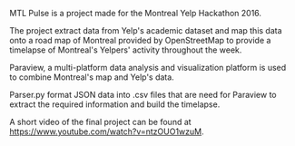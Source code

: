 MTL Pulse is a project made for the Montreal Yelp Hackathon 2016.

The project extract data from Yelp's academic dataset and map this data onto a road map of Montreal provided by OpenStreetMap to provide a timelapse of Montreal's Yelpers' activity throughout the week.

Paraview, a multi-platform data analysis and visualization platform is used to combine Montreal's map and Yelp's data.

Parser.py format JSON data into .csv files that are need for Paraview to extract the required information and build the timelapse.

A short video of the final project can be found at https://www.youtube.com/watch?v=ntzOUO1wzuM.
